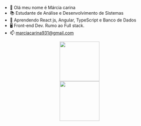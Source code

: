- 👋 Olá meu nome é Márcia carina
- 📚 Estudante de Análise e Desenvolvimento de Sistemas
- 🌱 Aprendendo React js, Angular, TypeScript e Banco de Dados
- 🖥 Front-end Dev. Rumo ao Full stack.
- 📫 marciacarina931@gmail.com

<!---
mcarina/mcarina is a ✨ special ✨ repository because its `README.md` (this file) appears on your GitHub profile.
You can click the Preview link to take a look at your changes.
--->

<div align="center">
  <a href="https://github.com/mcarina">
  <img height="130px" src="https://github-readme-stats.vercel.app/api/top-langs/?username=mcarina&layout=compact&langs_count=7&theme=radical"/>                                                                                                                                           
</div>

<div align="center">
  <a href="https://github.com/mcarina">
  <img height="130px" src="https://github-readme-stats.vercel.app/api?username=mcarina&show_icons=false&theme=radical&include_all_commits=true&count_private=true"/>                                                                                                                                             
</div>                                                                                                                                       
